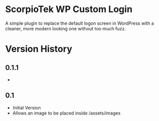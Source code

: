 # ScorpioTek WP Custom Login

A simple plugin to replace the default logon screen in WordPress with a cleaner, more modern looking one without too much fuzz.

# Version History

## 0.1.1

* 

## 0.1

* Initial Version
* Allows an image to be placed inside /assets/images 


